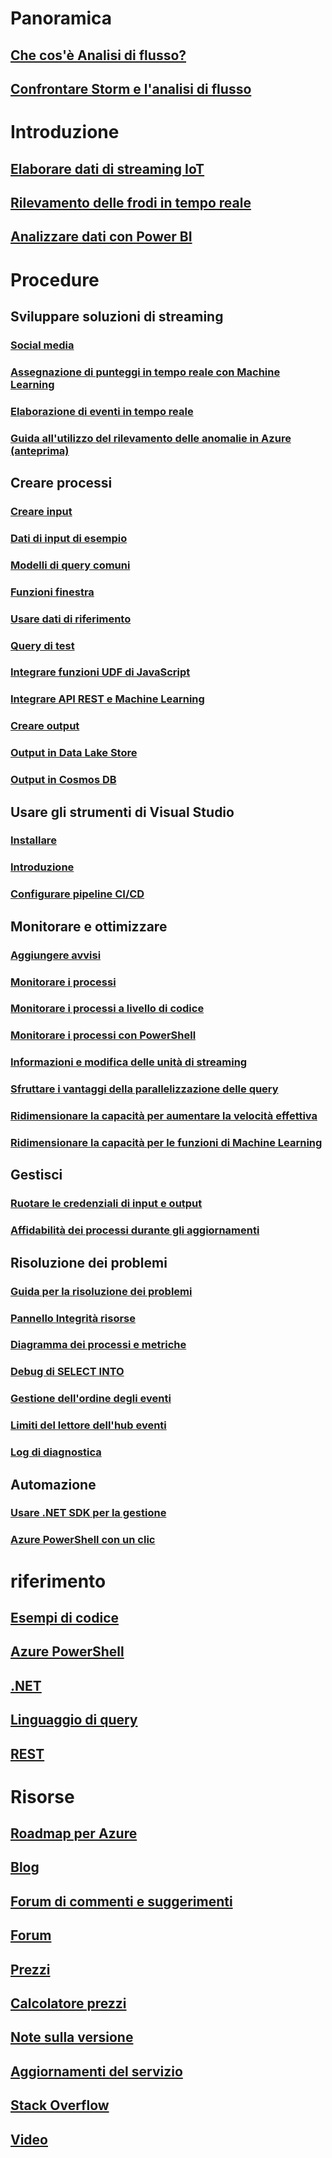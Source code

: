 # Panoramica
## [Che cos'è Analisi di flusso?](stream-analytics-introduction.md)
## [Confrontare Storm e l'analisi di flusso](stream-analytics-comparison-storm.md)

# Introduzione
## [Elaborare dati di streaming IoT](stream-analytics-get-started-with-azure-stream-analytics-to-process-data-from-iot-devices.md)
## [Rilevamento delle frodi in tempo reale](stream-analytics-real-time-fraud-detection.md)
## [Analizzare dati con Power BI](stream-analytics-power-bi-dashboard.md)

# Procedure

## Sviluppare soluzioni di streaming
### [Social media](stream-analytics-twitter-sentiment-analysis-trends.md)
### [Assegnazione di punteggi in tempo reale con Machine Learning](stream-analytics-machine-learning-integration-tutorial.md)
### [Elaborazione di eventi in tempo reale](stream-analytics-real-time-event-processing-reference-architecture.md)
### [Guida all'utilizzo del rilevamento delle anomalie in Azure (anteprima)](stream-analytics-machine-learning-anomaly-detection.md)

## Creare processi
### [Creare input](stream-analytics-define-inputs.md)
### [Dati di input di esempio](stream-analytics-sample-data-input.md)
### [Modelli di query comuni](stream-analytics-stream-analytics-query-patterns.md)
### [Funzioni finestra](stream-analytics-window-functions.md)
### [Usare dati di riferimento](stream-analytics-use-reference-data.md)
### [Query di test](stream-analytics-test-query.md)
### [Integrare funzioni UDF di JavaScript](stream-analytics-javascript-user-defined-functions.md)
### [Integrare API REST e Machine Learning](stream-analytics-how-to-configure-azure-machine-learning-endpoints-in-stream-analytics.md)
### [Creare output](stream-analytics-define-outputs.md)
### [Output in Data Lake Store](stream-analytics-data-lake-output.md)
### [Output in Cosmos DB](stream-analytics-documentdb-output.md)

## Usare gli strumenti di Visual Studio
### [Installare](stream-analytics-tools-for-visual-studio-install.md)
### [Introduzione](stream-analytics-tools-for-visual-studio.md)
### [Configurare pipeline CI/CD](stream-analytics-tools-for-visual-studio-cicd.md)

## Monitorare e ottimizzare
### [Aggiungere avvisi](stream-analytics-set-up-alerts.md)
### [Monitorare i processi](stream-analytics-monitoring.md)
### [Monitorare i processi a livello di codice](stream-analytics-monitor-jobs.md)
### [Monitorare i processi con PowerShell](stream-analytics-monitor-and-manage-jobs-use-powershell.md)
### [Informazioni e modifica delle unità di streaming](stream-analytics-streaming-unit-consumption.md)
### [Sfruttare i vantaggi della parallelizzazione delle query](stream-analytics-parallelization.md)
### [Ridimensionare la capacità per aumentare la velocità effettiva](stream-analytics-scale-jobs.md)
### [Ridimensionare la capacità per le funzioni di Machine Learning](stream-analytics-scale-with-machine-learning-functions.md)

## Gestisci
### [Ruotare le credenziali di input e output](stream-analytics-login-credentials-inputs-outputs.md)
### [Affidabilità dei processi durante gli aggiornamenti](stream-analytics-job-reliability.md)

## Risoluzione dei problemi
### [Guida per la risoluzione dei problemi](stream-analytics-troubleshooting-guide.md)
### [Pannello Integrità risorse](stream-analytics-resource-health.md)
### [Diagramma dei processi e metriche](stream-analytics-job-diagram-with-metrics.md)
### [Debug di SELECT INTO](stream-analytics-select-into.md)
### [Gestione dell'ordine degli eventi](stream-analytics-out-of-order-and-late-events.md)
### [Limiti del lettore dell'hub eventi](stream-analytics-event-hub-consumer-groups.md)
### [Log di diagnostica](stream-analytics-job-diagnostic-logs.md)

## Automazione
### [Usare .NET SDK per la gestione](stream-analytics-dotnet-management-sdk.md)
### [Azure PowerShell con un clic](https://github.com/Azure/azure-stream-analytics/tree/master/Samples/ASAOneClick)

# riferimento
## [Esempi di codice](https://azure.microsoft.com/en-us/resources/samples/?service=stream-analytics)
## [Azure PowerShell](/powershell/module/azurerm.streamanalytics)
## [.NET](/dotnet/api/microsoft.azure.management.streamanalytics)
## [Linguaggio di query](https://msdn.microsoft.com/library/azure/dn834998)
## [REST](/rest/api/streamanalytics)

# Risorse
## [Roadmap per Azure](https://azure.microsoft.com/roadmap/)
## [Blog](http://blogs.msdn.com/b/streamanalytics/)
## [Forum di commenti e suggerimenti](http://feedback.azure.com/forums/270577-azure-stream-analytics)
## [Forum](https://social.msdn.microsoft.com/Forums/en-US/home?forum=AzureStreamAnalytics)
## [Prezzi](https://azure.microsoft.com/pricing/details/stream-analytics/)
## [Calcolatore prezzi](https://azure.microsoft.com/pricing/calculator/)
## [Note sulla versione](stream-analytics-release-notes.md)
## [Aggiornamenti del servizio](https://azure.microsoft.com/updates/?product=stream-analytics)
## [Stack Overflow](http://stackoverflow.com/questions/tagged/azure-stream-analytics)
## [Video](https://azure.microsoft.com/documentation/videos/index/?services=stream-analytics)
